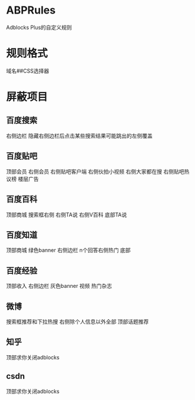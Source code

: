 # ABPRules
Adblocks Plus的自定义规则
# 规则格式
域名##CSS选择器
# 屏蔽项目
## 百度搜索
右侧边栏 隐藏右侧边栏后点击某些搜索结果可能跳出的左侧覆盖
## 百度贴吧
顶部会员 右侧会员 右侧贴吧客户端 右侧伙拍小视频 右侧大家都在搜 右侧贴吧热议榜 楼层广告
## 百度百科
顶部商城 搜索框右侧 右侧TA说 右侧V百科 底部TA说
## 百度知道
顶部商城 绿色banner 右侧边栏 n个回答右侧热门 底部
## 百度经验
顶部收入 右侧边栏 灰色banner 视频 热门杂志
## 微博
搜索框推荐和下拉热搜 右侧除个人信息以外全部 顶部话题推荐
## 知乎
顶部求你关闭adblocks
## csdn
顶部求你关闭adblocks

